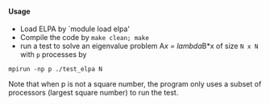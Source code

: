 #### Usage
- Load ELPA by `module load elpa'
- Compile the code by `make clean; make`
- run a test to solve an eigenvalue problem A*x = lambda*B*x of size `N x N` with `p` processes by
```
mpirun -np p ./test_elpa N
```
Note that when p is not a square number, the program only uses a subset of processors (largest square number) to run the test.
